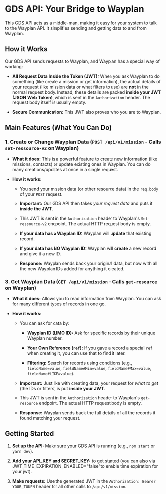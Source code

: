 # GDS API: Your Bridge to Wayplan

This GDS API acts as a middle-man, making it easy for your system to talk to the Wayplan API. It simplifies sending and getting data to and from Wayplan.

## How it Works

Our GDS API sends requests to Wayplan, and Wayplan has a special way of working:

* **All Request Data Inside the Token (JWT):** When you ask Wayplan to do something (like create a mission or get information), the actual details of your request (like mission data or what filters to use) are **not** in the normal request body. Instead, these details are packed **inside your JWT (JSON Web Token)**, which is sent in the `Authorization` header. The request body itself is usually empty.

* **Secure Communication:** This JWT also proves who you are to Wayplan.

## Main Features (What You Can Do)

### 1. Create or Change Wayplan Data (`POST /api/v1/mission` - Calls `set-ressource-v2` on Wayplan)

* **What it does:** This is a powerful feature to create new information (like missions, contacts) or update existing ones in Wayplan. You can do many creations/updates at once in a single request.

* **How it works:**

    * You send your mission data (or other resource data) in the `req.body` of your `POST` request.

    * **Important:** Our GDS API then takes *your request data* and puts it **inside the JWT**.

    * This JWT is sent in the `Authorization` header to Wayplan's `Set-ressource-v2` endpoint. The actual HTTP request body is empty.

    * **If your data has a Wayplan ID:** Wayplan will **update** that existing record.

    * **If your data has NO Wayplan ID:** Wayplan will **create** a new record and give it a new ID.

    * **Response:** Wayplan sends back your original data, but now with all the new Wayplan IDs added for anything it created.

### 3. Get Wayplan Data (`GET /api/v1/mission` - Calls `get-resource` on Wayplan)

* **What it does:** Allows you to read information from Wayplan. You can ask for many different types of records in one go.

* **How it works:**

    * You can ask for data by:

        * **Wayplan ID (LIMO ID):** Ask for specific records by their unique Wayplan number.

        * **Your Own Reference (`ref`):** If you gave a record a special `ref` when creating it, you can use that to find it later.

        * **Filtering:** Search for records using conditions (e.g., `fieldName=value`, `fieldName#Min=value`, `fieldName#Max=value`, `fieldName#LIKE=value`).

    * **Important:** Just like with creating data, your request for *what to get* (the IDs or filters) is put **inside your JWT**.

    * This JWT is sent in the `Authorization` header to Wayplan's `get-resource` endpoint. The actual HTTP request body is empty.

    * **Response:** Wayplan sends back the full details of all the records it found matching your request.

## Getting Started

1.  **Set up the API:** Make sure your GDS API is running (e.g., `npm start` or `yarn dev`).

2.  **Add your API_KEY and SECRET_KEY:** to get started (you can also via JWT_TIME_EXPIRATION_ENABLED="false"to enable time expiration for your jwt).

3.  **Make requests:** Use the generated JWT in the `Authorization: Bearer YOUR_TOKEN` header for all other calls to `/api/v1/mission`.
